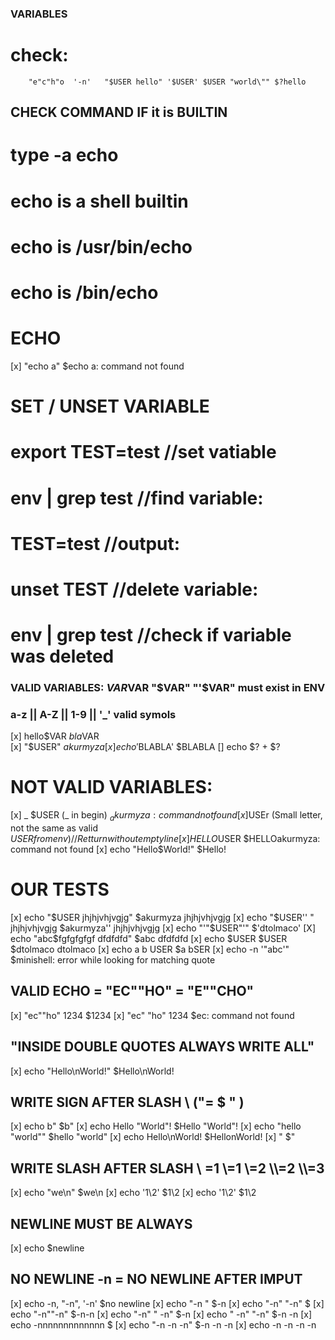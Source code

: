 ### VARIABLES
#     check:
```
    "e"c"h"o  '-n'   "$USER hello" '$USER' $USER "world\"" $?hello
```
## CHECK COMMAND IF it is BUILTIN
# type -a echo
# echo is a shell builtin
# echo is /usr/bin/echo
# echo is /bin/echo


# ECHO

[x] "echo a"                        $echo a: command not found

# SET / UNSET VARIABLE

# export TEST=test    		//set vatiable  
# env | grep test   		 //find variable:
# TEST=test         		 //output:
# unset TEST 				//delete variable:
# env | grep test			//check if variable was deleted

### VALID  VARIABLES: $VAR$VAR  "$VAR"	"'$VAR" must exist in ENV
###	a-z ||  A-Z || 1-9 ||  '_'  valid symols 
[x]  hello$VAR									$bla$VAR							
[x] "$USER"										$akurmyza
[x] echo '$BLABLA'								$BLABLA
[] echo $? + $?
#  NOT VALID VARIABLES: 
[x] _ $USER (_ in begin)						$_akurmyza: command not found
[x]$USEr (Small letter, not the same as valid $USER from env)  //  Retturn without empty line 
[x] HELLO$USER									$HELLOakurmyza: command not found
[x] echo "Hello$World!"							$Hello!
 
 # OUR TESTS
[x] echo "$USER jhjhjvhjvgjg"					$akurmyza jhjhjvhjvgjg
[x] echo "$USER'' " jhjhjvhjvgjg				$akurmyza''  jhjhjvhjvgjg
[x] echo "'"$USER"'"							$'dtolmaco'
[X] echo "abc$fgfgfgfgf dfdfdfd"				$abc dfdfdfd
[x] echo $USER $USER					 		$dtolmaco dtolmaco
[x]  echo      a         b       USER			$a bSER
[x] echo -n '"abc'"								$minishell: error while looking for matching quote

##  VALID ECHO = "EC""HO" = "E""CHO" 
[x] "ec""ho" 1234								$1234
[x] "ec" "ho" 1234								$ec: command not found

## "INSIDE DOUBLE QUOTES ALWAYS WRITE ALL"
[x] echo "Hello\nWorld!"						$Hello\nWorld!

## WRITE SIGN AFTER SLASH \ (\"= $ " )
[x] echo b\"									$b"
[x] echo Hello \"World\"!						$Hello "World"!
[x] echo "hello \"world\""						$hello "world"
[x] echo Hello\nWorld!							$HellonWorld!
[x]  \"											$"

##  WRITE SLASH AFTER SLASH \  \=1 \\=1 \\\=2 \\\\=2 \\\\\=3
[x] echo "we\\n"								$we\n
[x] echo '1\\2'									$1\\2
[x] echo '1\\2'									$1\\2

##  NEWLINE MUST BE ALWAYS 
[x] echo										$newline

## NO NEWLINE -n = NO NEWLINE AFTER IMPUT
[x] echo -n, "-n", '-n'							$no newline
[x] echo "-n "									$-n 
[x] echo "-n" "-n"								$
[x] echo "-n""-n"								$-n-n
[x] echo "-n" " -n"								$-n
[x] echo " -n" "-n"							    $-n -n
[x] echo -nnnnnnnnnnnnn							$
[x] echo "-n -n -n"								$-n -n -n
[x] echo -n -n -n -n